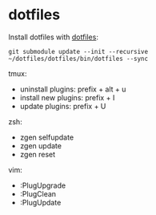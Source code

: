 # dotfiles

Install dotfiles with [dotfiles](https://github.com/jbernard/dotfiles):
```
git submodule update --init --recursive
~/dotfiles/dotfiles/bin/dotfiles --sync
```

tmux:
* uninstall plugins: prefix + alt + u
* install new plugins: prefix + I
* update plugins: prefix + U

zsh:
* zgen selfupdate
* zgen update
* zgen reset

vim:
* :PlugUpgrade
* :PlugClean
* :PlugUpdate
